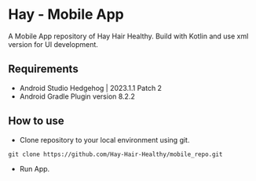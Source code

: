 # Hay - Mobile App 

A Mobile App repository of Hay Hair Healthy. Build with Kotlin and use xml version for UI development.

## Requirements
- Android Studio Hedgehog | 2023.1.1 Patch 2
- Android Gradle Plugin version 8.2.2

## How to use

- Clone repository to your local environment using git.
```
git clone https://github.com/Hay-Hair-Healthy/mobile_repo.git
```
- Run App.
